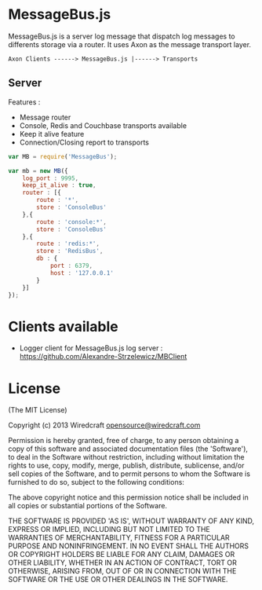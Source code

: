# MessageBus.js

MessageBus.js is a server log message that dispatch log messages to differents storage via a router.
It uses Axon as the message transport layer.

```
Axon Clients ------> MessageBus.js |------> Transports
```

## Server

Features : 
- Message router
- Console, Redis and Couchbase transports available
- Keep it alive feature
- Connection/Closing report to transports

```javascript
var MB = require('MessageBus');

var mb = new MB({
    log_port : 9995,
    keep_it_alive : true,
    router : [{
       	route : '*',
       	store : 'ConsoleBus'
    },{
       	route : 'console:*',
       	store : 'ConsoleBus'
    },{
       	route : 'redis:*',
       	store : 'RedisBus',
       	db : {
       	    port : 6379,
       	    host : '127.0.0.1'
       	}
    }]
});
```

# Clients available

- Logger client for MessageBus.js log server : https://github.com/Alexandre-Strzelewicz/MBClient

# License

(The MIT License)

Copyright (c) 2013 Wiredcraft <opensource@wiredcraft.com>

Permission is hereby granted, free of charge, to any person obtaining a copy of this software and associated documentation files (the 'Software'), to deal in the Software without restriction, including without limitation the rights to use, copy, modify, merge, publish, distribute, sublicense, and/or sell copies of the Software, and to permit persons to whom the Software is furnished to do so, subject to the following conditions:

The above copyright notice and this permission notice shall be included in all copies or substantial portions of the Software.

THE SOFTWARE IS PROVIDED 'AS IS', WITHOUT WARRANTY OF ANY KIND, EXPRESS OR IMPLIED, INCLUDING BUT NOT LIMITED TO THE WARRANTIES OF MERCHANTABILITY, FITNESS FOR A PARTICULAR PURPOSE AND NONINFRINGEMENT. IN NO EVENT SHALL THE AUTHORS OR COPYRIGHT HOLDERS BE LIABLE FOR ANY CLAIM, DAMAGES OR OTHER LIABILITY, WHETHER IN AN ACTION OF CONTRACT, TORT OR OTHERWISE, ARISING FROM, OUT OF OR IN CONNECTION WITH THE SOFTWARE OR THE USE OR OTHER DEALINGS IN THE SOFTWARE.
